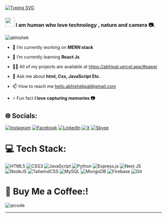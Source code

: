 [![Typing SVG](https://readme-typing-svg.herokuapp.com?font=Fira+Code&weight=900&size=166&pause=1000&color=1A50BC&background=00DC0000&center=true&vCenter=true&random=true&width=7500&height=450&lines=Hi%2C+I'm+Abhishek+Pal+and+I+have+interests+in+Mern+and+AI+related+concepts)](https://git.io/typing-svg)

<h3 align="left"><img src="https://github.com/TheDudeThatCode/TheDudeThatCode/blob/master/Assets/Hi.gif" width="30">
  I am human who love technology , nature and camera 📷.</h3>

<p align="left"> <img src="https://komarev.com/ghpvc/?username=abhisheknys&label=Profile%20views&color=0e75b6&style=flat" alt="abhishek" /> </p>

- 🔭 I’m currently working on **MERN stack**

- 🌱 I’m currently learning **React Js**

- 👨‍💻 All of my projects are available at https://abhipal.vercel.app/#paper

- 💬 Ask me about **html, Css, JavaScript Etc.**

- 📫 How to reach me  hello.abhishekpal@gmail.com

- ⚡ Fun fact **I love capturing memories 📷**




## 🌐 Socials:
[![Instagram](https://img.shields.io/badge/Instagram-%23E4405F.svg?logo=Instagram&logoColor=white)](https://instagram.com/abhisheknys) [![Facebook](https://img.shields.io/badge/Facebook-%0e7cc6.svg?logo=Facebook&logoColor=white)](https://facebook.com/abhisheknys) [![LinkedIn](https://img.shields.io/badge/LinkedIn-%230077B5.svg?logo=linkedin&logoColor=white)](https://linkedin.com/in/abhisheknys) [![X](https://img.shields.io/badge/X-black.svg?logo=X&logoColor=white)](https://x.com/abhisheknys) [![Skype](https://img.shields.io/badge/Skype-%23E4405F.svg?logo=Skype&logoColor=white)](https://skype.com/abhisheknys) 





# 💻 Tech Stack:
![HTML5](https://img.shields.io/badge/html5-%23E34F26.svg?style=flat&logo=html5&logoColor=white) ![CSS3](https://img.shields.io/badge/css3-%231572B6.svg?style=flat&logo=css3&logoColor=white) ![JavaScript](https://img.shields.io/badge/javascript-%23323330.svg?style=flat&logo=javascript&logoColor=%23F7DF1E) ![Python](https://img.shields.io/badge/typescript-%23007ACC.svg?style=flat&logo=typescript&logoColor=white) ![Express.js](https://img.shields.io/badge/express.js-%23404d59.svg?style=flat&logo=express&logoColor=%2361DAFB) ![Next JS](https://img.shields.io/badge/Next-black?style=flat&logo=next.js&logoColor=white) ![NodeJS](https://img.shields.io/badge/node.js-6DA55F?style=flat&logo=node.js&logoColor=white) ![TailwindCSS](https://img.shields.io/badge/tailwindcss-%2338B2AC.svg?style=flat&logo=tailwind-css&logoColor=white) ![MySQL](https://img.shields.io/badge/mysql-4479A1.svg?style=flat&logo=mysql&logoColor=white) ![MongoDB](https://img.shields.io/badge/MongoDB-%234ea94b.svg?style=flat&logo=mongodb&logoColor=white) ![Firebase](https://img.shields.io/badge/firebase-a08021?style=flat&logo=firebase&logoColor=ffcd34) ![Git](https://img.shields.io/badge/git-%23F05033.svg?style=flat&logo=git&logoColor=white)


# 🍵 Buy Me a Coffee:!
![qrcode](https://github.com/user-attachments/assets/8ca95f5e-e38f-46d7-98c1-d44a63b19df2)

---
